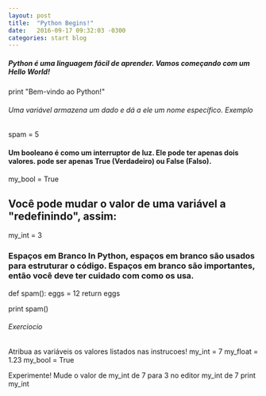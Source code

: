 ```yaml
---
layout: post
title:  "Python Begins!"
date:   2016-09-17 09:32:03 -0300
categories: start blog
---
```


##### Python é uma linguagem fácil de aprender. Vamos começando com um Hello World!
print "Bem-vindo ao Python!"

###### Uma variável armazena um dado e dá a ele um nome específico. Exemplo
spam = 5

#### Um booleano é como um interruptor de luz. Ele pode ter apenas dois valores. pode ser apenas True (Verdadeiro) ou False (Falso).
my_bool = True



## Você pode mudar o valor de uma variável a "redefinindo", assim:
my_int = 3


### Espaços em Branco In Python, espaços em branco são usados para estruturar o código. Espaços em branco são importantes, então você deve ter cuidado com como os usa.
def spam():
eggs = 12
return eggs
        
print spam()


###### Exerciocio

Atribua as variáveis os valores listados nas instrucoes!
my_int = 7
my_float = 1.23 
my_bool = True



Experimente! Mude o valor de my_int de 7 para 3 no editor
my_int de 7
print my_int


